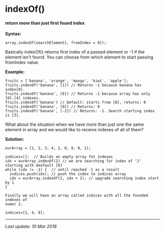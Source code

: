 # indexOf() 
#### return more than just first found index

__Syntax:__

`array.indexOf(searchElement[, fromIndex = 0]);`

Basically indexOf() returns first index of a passed element or -1 if the element
isn't found. You can choose from which element to start passing fromIndex value.

__Example:__

```
fruits = ['banana', 'orange', 'mango', 'kiwi', 'apple'];
fruits.indexOf('banana', [1]) // Returns -1 because banana has index[0].
fruits.indexOf('banana', [6]) // Returns -1 because array has only [0]-[4] indexes.
fruits.indexOf('banana') // Default: starts from [0], returns: 0
fruits.indexOf('banana', [0]) // Returns: 0
fruits.indexOf('banana', [-2]) // Returns: -1. Search starting index is [3].
``` 

What about the situation when we have more than just one the same element in array
and we would like to receive indexes of all of them?

__Solution:__

```
ourArray = [1, 2, 3, 4, 2, 0, 9, 8, 2];

indices=[];  // Builds an empty array fot indexes
idx = ourArray.indexOf(2) // we are searching for index of '2' starting with deafault [0]
while (idx != -1) {  // until reached -1 as a result 
  indices.push(idx); // push the index to indices array
  idx = ourArray.indexOf(2, idx + 1); // upgrade searching index start by 1 
}

Finally we will have an array called indices with all the founded indexes of 
numer 2.

indices=[1, 4, 8];
```
---
_Last update: 10 Mar 2018_ 

